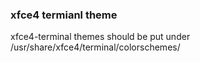 ### xfce4 termianl theme
xfce4-terminal themes should be put under /usr/share/xfce4/terminal/colorschemes/
